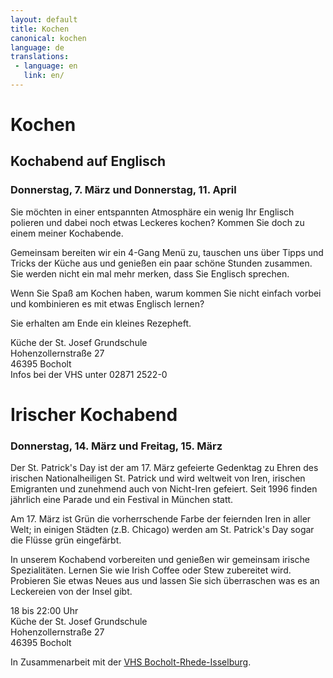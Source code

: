 ```yaml
---
layout: default
title: Kochen
canonical: kochen
language: de
translations:
 - language: en
   link: en/
---
```

# Kochen

## Kochabend auf Englisch

### Donnerstag, 7. März und Donnerstag, 11. April  

Sie möchten in einer entspannten Atmosphäre ein wenig Ihr Englisch polieren und dabei
noch etwas Leckeres kochen? Kommen Sie doch zu einem meiner Kochabende.

Gemeinsam bereiten wir ein 4-Gang Menü zu, tauschen uns über Tipps und Tricks der
Küche aus und genießen ein paar schöne Stunden zusammen. Sie werden nicht ein mal
mehr merken, dass Sie Englisch sprechen.

Wenn Sie Spaß am Kochen haben, warum kommen Sie nicht einfach vorbei und kombinieren
es mit etwas Englisch lernen?

Sie erhalten am Ende ein kleines Rezepheft.

Küche der St. Josef Grundschule  
Hohenzollernstraße 27  
46395 Bocholt  
Infos bei der VHS unter 02871 2522-0

# Irischer Kochabend

### Donnerstag, 14. März und Freitag, 15. März 

Der St. Patrick's Day ist der am 17. März gefeierte Gedenktag zu Ehren des irischen
Nationalheiligen St. Patrick und wird weltweit von Iren, irischen Emigranten und
zunehmend auch von Nicht-Iren gefeiert. Seit 1996 finden jährlich eine Parade und
ein Festival in München statt.

Am 17. März ist Grün die vorherrschende Farbe der feiernden Iren in aller Welt; in
einigen Städten (z.B. Chicago) werden am St. Patrick's Day sogar die Flüsse grün
eingefärbt. 

In unserem Kochabend vorbereiten und genießen wir gemeinsam irische Spezialitäten.
Lernen Sie wie Irish Coffee oder Stew zubereitet wird. Probieren Sie etwas Neues
aus und lassen Sie sich überraschen was es an Leckereien von der Insel gibt.

18 bis 22:00 Uhr  
Küche der St. Josef Grundschule  
Hohenzollernstraße 27  
46395 Bocholt

In Zusammenarbeit mit der [VHS Bocholt-Rhede-Isselburg](http://vhs.bocholt.de/).
